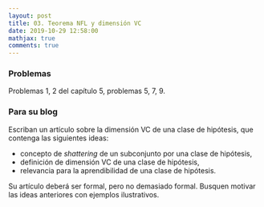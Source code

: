 ```yaml
---
layout: post
title: 03. Teorema NFL y dimensión VC
date: 2019-10-29 12:58:00
mathjax: true
comments: true
---
```



### Problemas
Problemas 1, 2 del capítulo 5, problemas 5, 7, 9.


### Para su blog

Escriban un artículo sobre la dimensión VC de una clase de hipótesis, que contenga las siguientes ideas:

- concepto de *shattering* de un subconjunto por una clase de hipótesis,
- definición de dimensión VC de una clase de hipótesis,
- relevancia para la aprendibilidad de una clase de hipótesis.

Su artículo deberá ser formal, pero no demasiado formal. Busquen motivar las ideas anteriores con ejemplos ilustrativos.